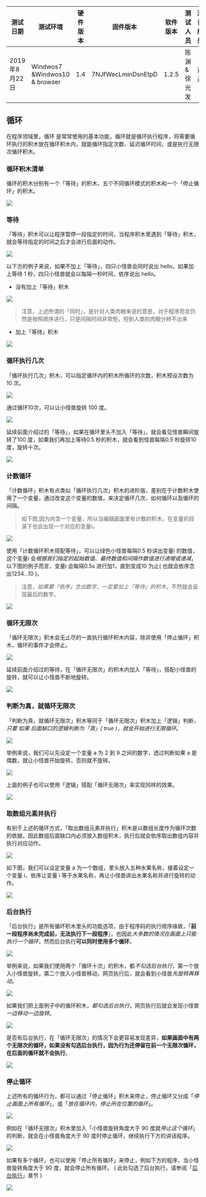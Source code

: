<table>
<thead>
<tr class="header">
<th>测试日期</th>
<th>测试环境</th>
<th>硬件版本</th>
<th>固件版本</th>
<th>软件版本</th>
<th>测试人员</th>
<th>测试结果</th>
</tr>
</thead>
<tbody>
<tr class="odd">
<td>2019年8月22日</td>
<td>Windwos7 &amp;Windwos10 &amp; browser</td>
<td>1.4</td>
<td>7NJfWecLminDsnEtpD</td>
<td>1.2.5</td>
<td>陈渊&amp;徐光发</td>
<td>通过</td>
</tr>
</tbody>
</table>

## 循环

在程序领域里，循环 是常常使用的基本功能，循环就是循环执行程序，将需要循环执行的积木放在循环积木内，就能循环指定次数、延迟循环时间，或是执行无限次循环积木。

### 循环积木清单

循环的积木分别有一个「等待」的积木，五个不同循环模式的积木和一个「停止循环」的积木。

![](loop/upload_ca6884696c2d35d55891c84efe72d3e3.png)

### 等待

「等待」积木可以让程序暂停一段指定的时间，当程序积木里遇到「等待」积木，就会等待指定的时间之后才会进行后面的动作。

![](loop/loop-23.jpg)

以下方的例子来说，如果不加上「等待」，四只小怪兽会同时说出 hello，如果加上等待 1 秒，四只小怪兽就会以每隔一秒时间，依序说出 hello。

- 没有加上「等待」积木

![](loop/upload_a56e532f444f10f1b63e0a204061e30b.png)
 
 > 注意，上述所谓的「同时」，是针对人类肉眼来说的意思，对于程序而言仍然是按照顺序进行，只是间隔时间非常短，短到人类的肉眼分辨不出来
 
- 加上「等待」积木

![](loop/upload_293de1e01c5e037871f6163c6558dc73.gif)

### 循环执行几次

「循环执行几次」积木，可以指定循环内的积木所循环的次数，积木预设次数为 10 次。

![](loop/upload_f79542ae68a6272f380d047e89a50d73.png)

通过循环10次，可以让小怪兽旋转 100 度。

![](loop/upload_d127a673a65ffa14a8d0bc1850e227d8.png)

延续前面介绍过的「等待」，如果在循环里头不加入「等待」，就会看见怪兽瞬间旋转了100 度，如果我们再加上等待0.5 秒的积木，就会看到怪兽每隔0.5 秒旋转10 度，旋转十次。

![](loop/upload_6581350ae4072c6853deb40ba6c1b8715.gif)

### 计数循环

「计数循环」积木有点类似「循环执行几次」积木的进阶版，差别在于计数积木使用了一个变量，通过改变这个变量的数值，来决定循环几次、如何循环以及循环的间隔。

> 如下图,因为内含一个变量，所以当编辑画面里有计数的积木，在变量的目录下也会出现一个对应的变量i。

![](loop/upload_931c65737aff90e055172a2bc1b0046f.png)

使用「计数循环积木搭配等待」，可以让绿色小怪兽每隔0.5 秒讲出变量i 的数值，这个变量i 会*根据我们指定的起始数值、最终数值和间隔作数值进行递增或递减*，以下图的例子而言，变量i 会每隔0.5s 进行加1，直到变成10 为止( 也就会依序念出1234...10 )。

> 注意，*如果要「依序」念出数字，一定要加上「等待」的积木*，不然就会呈现最后的数字。

![](loop/upload_908d5656340dfec2d3493cb91b4bb0fc.gif)

### 循环无限次

「循环无限次」积木会无止尽的一直执行循环积木内容，除非使用「停止循环」积木，循环的事件才会停止。

![](loop/upload_e31a0f641fd9e1812671054b40556bf5.png)

延续前面介绍过的等待，在「循环无限次」的积木内加入「等待」，搭配小怪兽的旋转，就可以让小怪兽不断地旋转。

![](loop/upload_d170f481f8ae8aacb7857631becdff80.gif)

### 判断为真，就循环无限次

「判断为真，就循环无限次」积木等同于「循环无限次」积木加上「逻辑」判断，*只要 如果 后面缺口的逻辑判断为「真」( true )，就会开始进行无限循环*。

![](loop/upload_4d24b8aba98c0f9b641ca205da27a3c5.png)

举例来说，我们可以先设定一个变量 a 为 2 到 9 之间的数字，透过判断如果 a 是偶数，就让小怪兽开始旋转，否则就不旋转。

![](loop/upload_382e2b22cb51186e60dad591d1381be4.gif)

上面的例子也可以使用「逻辑」搭配「循环无限次」来实现同样的效果。

![](loop/upload_a2efd4f119a98ec24fe026edc06ac3a1.png)

### 取数组元素并执行

有别于上述的循环方式，「取出数组元素并执行」积木是以数组长度作为循环次数的依据，因此数组后面缺口内必须放入数组积木，执行后就会依序取出数组内容并执行对应动作。

![](loop/upload_5ce25b86a4d39f1a5a9eb37ce0e55b86.png)

如下图，我们可以设定变量 a 为一个数组，里头放入五种水果名称，接着设定一个变量 i，依序让变量 i 等于水果名称，再让小怪兽讲出水果名称并进行旋转的动作。

![](loop/upload_8578fd8cf709d07c7f0ce194d2675365.gif)

### 后台执行

「后台执行」是所有循环积木里头的功能选项，由于程序码的执行顺序缘故，「**前一段程序尚未完成前，无法执行下一段程序**」，也因此*大多数的情况在画面上只能执行一个循环*，然而后台执行**可以同时使用多个循环**。

![](loop/upload_89cb190849c5f3c10505ab4408333d8b.png)

举例来说，如果我们使用两个「循环十次」的积木，都*不勾选后台执行*，第一个放入小怪兽旋转，第二个放入小怪兽移动，网页执行后，就会看到小怪兽*先旋转再移动*。

![](loop/upload_2e869e3909426065dbe1f26797fed529.gif)

如果我们把上面例子中的循环积木，*都勾选后台执行*，网页执行后就会发现小怪兽*一边移动一边旋转*。

![](loop/upload_fca308cfb10229cf2cb36d2604d51c3e.gif)

是否有后台执行，在「循环无限次」的情况下会更容易发现差异，**如果画面中有两个无限次的循环，如果没有勾选后台执行，因为行为还停留在前一个无限次循环，在后面的循环就不会执行**。

![](loop/upload_7379ccd91a2ab2e57d15a51dbcef0c62.gif)

### 停止循环

上述所有的循环行为，都可以通过「停止循环」积木来停止，停止循环又分成「*停止画面上所有循环*」，或「*放在循环内，停止所在位置的循环*」。

![](loop/upload_b1817a24a19b730c925b2f0c4af96e26.png)

例如在「循环无限次」积木里加入「小怪兽旋转角度大于 90 度就*停止这个循环*」的判断，就会在小怪兽角度大于 90 度时停止循环，继续执行下方的讲话程序。

![](loop/upload_7ce353ec6f92ec9ac4b9cc2bae786417.gif)

如果有多个循环，也可以使用「停止所有循环」来停止，例如下方的程序，当小怪兽旋转角度大于 90 度，就会停止所有循环。 ( 此处勾选了后台执行，请参阅「[后台执行](loop.html#id9)」章节 )

![](loop/upload_55f343e086261afb02b6988c542ea8f3.gif)
